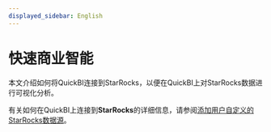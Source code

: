 ```yaml
---
displayed_sidebar: English
---
```


# 快速商业智能

本文介绍如何将QuickBI连接到StarRocks，以便在QuickBI上对StarRocks数据进行可视化分析。

有关如何在QuickBI上连接到**StarRocks**的详细信息，请参阅[添加用户自定义的StarRocks数据源](https://www.alibabacloud.com/help/en/quick-bi/user-guide/add-a-user-created-starrocks-data-source)。
